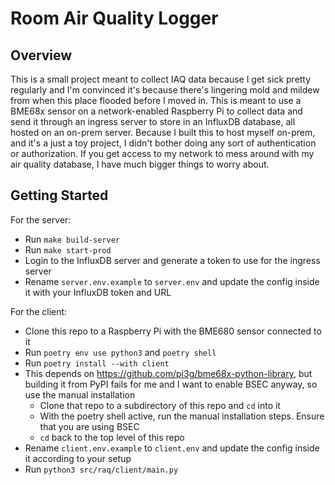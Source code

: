 # Room Air Quality Logger

## Overview
This is a small project meant to collect IAQ data because I get sick pretty regularly and I'm convinced it's because there's lingering mold and mildew from when this place flooded before I moved in.
This is meant to use a BME68x sensor on a network-enabled Raspberry Pi to collect data and send it through an ingress server to store in an InfluxDB database, all hosted on an on-prem server.
Because I built this to host myself on-prem, and it's a just a toy project, I didn't bother doing any sort of authentication or authorization. If you get access to my network to mess around with
my air quality database, I have much bigger things to worry about.

## Getting Started
For the server:
- Run `make build-server`
- Run `make start-prod`
- Login to the InfluxDB server and generate a token to use for the ingress server
- Rename `server.env.example` to `server.env` and update the config inside it with your InfluxDB token and URL

For the client:
- Clone this repo to a Raspberry Pi with the BME680 sensor connected to it
- Run `poetry env use python3` and `poetry shell`
- Run `poetry install --with client`
- This depends on https://github.com/pi3g/bme68x-python-library, but building it from PyPI fails for me and I want to enable BSEC anyway, so use the manual installation
  - Clone that repo to a subdirectory of this repo and `cd` into it
  - With the poetry shell active, run the manual installation steps. Ensure that you are using BSEC
  - `cd` back to the top level of this repo
- Rename `client.env.example` to `client.env` and update the config inside it according to your setup
- Run `python3 src/raq/client/main.py`

